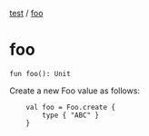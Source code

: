 [test](index.md) / [foo](./foo.md)

# foo

`fun foo(): Unit`

Create a new Foo value as follows:

```
    val foo = Foo.create {
        type { "ABC" }
    }
```

